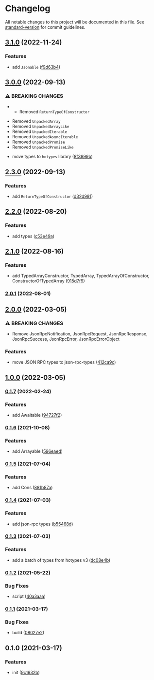 # Changelog

All notable changes to this project will be documented in this file. See [standard-version](https://github.com/conventional-changelog/standard-version) for commit guidelines.

## [3.1.0](https://github.com/BlackGlory/justypes/compare/v3.0.0...v3.1.0) (2022-11-24)


### Features

* add `Jsonable` ([f9d63b4](https://github.com/BlackGlory/justypes/commit/f9d63b4e4d51d1342f754c5dc3c76c80ef17e381))

## [3.0.0](https://github.com/BlackGlory/justypes/compare/v2.3.0...v3.0.0) (2022-09-13)


### ⚠ BREAKING CHANGES

* - Removed `ReturnTypeOfConstructor`
- Removed `UnpackedArray`
- Removed `UnpackedArrayLike`
- Removed `UnpackedIterable`
- Removed `UnpackedAsyncIterable`
- Removed `UnpackedPromise`
- Removed `UnpackedPromiseLike`

* move types to `hotypes` library ([8f3899b](https://github.com/BlackGlory/justypes/commit/8f3899b6b12251335feca352ddc379a195c2b645))

## [2.3.0](https://github.com/BlackGlory/justypes/compare/v2.2.0...v2.3.0) (2022-09-13)


### Features

* add `ReturnTypeOfConstructor` ([d32d981](https://github.com/BlackGlory/justypes/commit/d32d98133fa0dbc2af212a4f5e79d231a46bc66f))

## [2.2.0](https://github.com/BlackGlory/justypes/compare/v2.1.0...v2.2.0) (2022-08-20)


### Features

* add types ([c53e49a](https://github.com/BlackGlory/justypes/commit/c53e49a4b5317987a8c3924fdcf8d07d6b8a1b3e))

## [2.1.0](https://github.com/BlackGlory/justypes/compare/v2.0.1...v2.1.0) (2022-08-16)


### Features

* add TypedArrayConstructor, TypedArray, TypedArrayOfConstructor, ConstructorOfTypedArray ([915d7f9](https://github.com/BlackGlory/justypes/commit/915d7f9628c99d347e7b76053cd26e22fd769970))

### [2.0.1](https://github.com/BlackGlory/justypes/compare/v2.0.0...v2.0.1) (2022-08-01)

## [2.0.0](https://github.com/BlackGlory/justypes/compare/v1.0.0...v2.0.0) (2022-03-05)


### ⚠ BREAKING CHANGES

* Remove JsonRpcNotification, JsonRpcRequest,
         JsonRpcResponse, JsonRpcSuccess, JsonRpcError,
         JsonRpcErrorObject

### Features

* move JSON RPC types to json-rpc-types ([412ca9c](https://github.com/BlackGlory/justypes/commit/412ca9cc5c4a74f509412febdf52a3449ebc3bcc))

## [1.0.0](https://github.com/BlackGlory/justypes/compare/v0.1.7...v1.0.0) (2022-03-05)

### [0.1.7](https://github.com/BlackGlory/justypes/compare/v0.1.6...v0.1.7) (2022-02-24)


### Features

* add Awaitable ([94727f2](https://github.com/BlackGlory/justypes/commit/94727f2b6888d628e8519b5d68786da097a47ac3))

### [0.1.6](https://github.com/BlackGlory/justypes/compare/v0.1.5...v0.1.6) (2021-10-08)


### Features

* add Arrayable ([596eaed](https://github.com/BlackGlory/justypes/commit/596eaedd77d884bafa5c2b8182152c3845c50744))

### [0.1.5](https://github.com/BlackGlory/justypes/compare/v0.1.4...v0.1.5) (2021-07-04)


### Features

* add Cons ([881b87a](https://github.com/BlackGlory/justypes/commit/881b87a613b3db84ab8019ba9edb6f0aba1be004))

### [0.1.4](https://github.com/BlackGlory/justypes/compare/v0.1.3...v0.1.4) (2021-07-03)


### Features

* add json-rpc types ([b55468d](https://github.com/BlackGlory/justypes/commit/b55468df2c58a43ae72a76bc9338f7861131e570))

### [0.1.3](https://github.com/BlackGlory/justypes/compare/v0.1.2...v0.1.3) (2021-07-03)


### Features

* add a batch of types from hotypes v3 ([dc08e4b](https://github.com/BlackGlory/justypes/commit/dc08e4baa7e1a159875bb5d51101a6459a998fc7))

### [0.1.2](https://github.com/BlackGlory/justypes/compare/v0.1.1...v0.1.2) (2021-05-22)


### Bug Fixes

* script ([40a3aaa](https://github.com/BlackGlory/justypes/commit/40a3aaaba3e3fcb7de07ed461c9174290553b0b9))

### [0.1.1](https://github.com/BlackGlory/justypes/compare/v0.1.0...v0.1.1) (2021-03-17)


### Bug Fixes

* build ([08027e2](https://github.com/BlackGlory/justypes/commit/08027e2fd5ec100270f3a356463c71a5f2269437))

## 0.1.0 (2021-03-17)


### Features

* init ([9c1932b](https://github.com/BlackGlory/justypes/commit/9c1932bc8e88f4672acd45db01638cf3451b7eb1))
